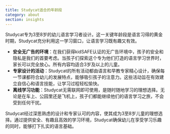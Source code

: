 ```yaml
---
title: Studycat适合的年龄段
category: about
section: insights
---
```

Studycat专为3至8岁的幼儿语言学习者设计。这一关键年龄段是语言习得的黄金时期，Studycat充分利用这一学习窗口，让语言学习既有趣又有效。


* **安全无广告的环境**：在我们获得kidSAFE认证的无广告环境中，孩子的安全和隐私是我们的首要考虑。当孩子们探索这个专为他们打造的语言学习世界时，家长可以完全放心。所有内容均适合3岁及以上的儿童。
* **专家设计的活动**：Studycat的所有活动都由语言和早教专家精心设计，确保每一节课都符合幼儿的发展特点，能够吸引孩子的注意力。这些活动旨在有效建立自信心和语言技能，让学习过程轻松愉快。
* **离线学习功能**：Studycat无需联网即可使用，是随时随地学习的理想选择。无论是在车上、公园里还是飞机上，孩子们都能继续他们的语言学习之旅，不会受到任何干扰。


Studycat经过深思熟虑的设计和专家认可的内容，使其成为3至8岁儿童的理想选择。通过提供安全、有趣且高效的学习环境，Studycat确保幼儿在享受学习乐趣的同时，能够打下扎实的语言基础。